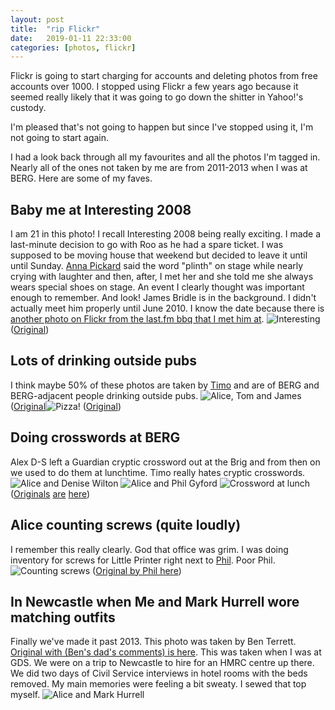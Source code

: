 ```yaml
---
layout: post
title:  "rip Flickr"
date:   2019-01-11 22:33:00
categories: [photos, flickr]
---
```

Flickr is going to start charging for accounts and deleting photos from free accounts over 1000. I stopped using Flickr a few years ago because it seemed really likely that it was going to go down the shitter in Yahoo!'s custody.

I'm pleased that's not going to happen but since I've stopped using it, I'm not going to start again.

I had a look back through all my favourites and all the photos I'm tagged in. Nearly all of the ones not taken by me are from 2011-2013 when I was at BERG. Here are some of my faves.

## Baby me at Interesting 2008
I am 21 in this photo! I recall Interesting 2008 being really exciting. I made a last-minute decision to go with Roo as he had a spare ticket. I was supposed to be moving house that weekend but decided to leave it until until Sunday. [Anna Pickard](https://twitter.com/annapickard) said the word "plinth" on stage while nearly crying with laughter and then, after, I met her and she told me she always wears special shoes on stage. An event I clearly thought was important enough to remember. And look! James Bridle is in the background. I didn't actually meet him properly until June 2010. I know the date because there is [another photo on Flickr from the last.fm bbq that I met him at](https://www.flickr.com/photos/russss/4712449350/in/album-72157624303682296/).
![Interesting](/assets/img/interesting08.jpg) ([Original](https://www.flickr.com/photos/bowbrick/2599391457/in/photosof-alicebartlett/))


## Lots of drinking outside pubs
I think maybe 50% of these photos are taken by [Timo](http://twitter.com/timoarnall) and are of BERG and BERG-adjacent people drinking outside pubs.
![Alice, Tom and James](/assets/img/tom-alice-joe.jpg)
([Original](https://www.flickr.com/photos/timo/6227330642/in/photosof-alicebartlett/)![Pizza!](/assets/img/pizza.jpg)
([Original](https://www.flickr.com/photos/timo/8280980308/in/album-72157647033256218/))

## Doing crosswords at BERG
Alex D-S left a Guardian cryptic crossword out at the Brig and from then on we used to do them at lunchtime. Timo really hates cryptic crosswords.
![Alice and Denise Wilton](/assets/img/alice-denise-crossword.jpg)
![Alice and Phil Gyford](/assets/img/alice-phil-crossword.jpg)
![Crossword at lunch](/assets/img/crossword.jpg)
([Originals](https://www.flickr.com/photos/timo/6477288445/in/album-72157647033256218/) [are](https://www.flickr.com/photos/timo/6459405277/in/album-72157647033256218/) [here](https://www.flickr.com/photos/timo/6918670183/in/photosof-alicebartlett/))

## Alice counting screws (quite loudly)
I remember this really clearly. God that office was grim. I was doing inventory for screws for Little Printer right next to [Phil](https://www.gyford.com). Poor Phil.
![Counting screws](/assets/img/counting-screws.jpg)
([Original by Phil here](https://www.flickr.com/photos/philgyford/11325773703/in/photosof-alicebartlett/))

## In Newcastle when Me and Mark Hurrell wore matching outfits
Finally we've made it past 2013. This photo was taken by Ben Terrett. [Original with (Ben's dad's comments) is here](https://www.flickr.com/photos/benterrett/12769099183/in/photosof-alicebartlett/). This was taken when I was at GDS. We were on a trip to Newcastle to hire for an HMRC centre up there. We did two days of Civil Service interviews in hotel rooms with the beds removed. My main memories were feeling a bit sweaty. I sewed that top myself.
![Alice and Mark Hurrell](/assets/img/alice-mark.jpg)
